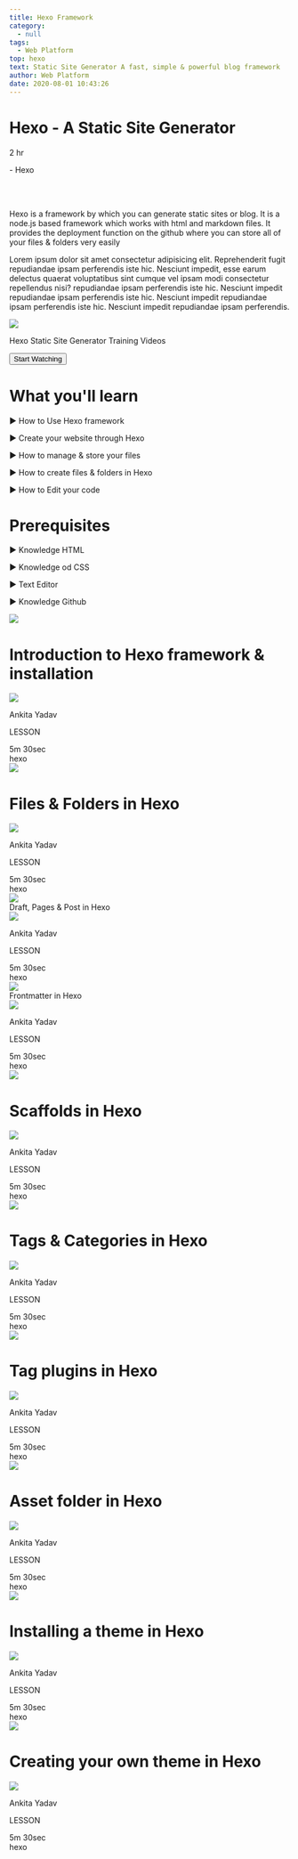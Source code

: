 ```yaml
---
title: Hexo Framework
category:
  - null
tags:
  - Web Platform
top: hexo
text: Static Site Generator A fast, simple & powerful blog framework
author: Web Platform
date: 2020-08-01 10:43:26
---
```

<div class="flex flex-col-reverse px-6 mx-auto text-black md:px-8 md:flex-row">
  <div class="w-full mt-8 md:w-2/3 md:mt-0 ">
    <div class="">
      <div class="flex items-center ">
        <div class="flex items-center justify-center w-10 h-10 ml-2 text-center bg-blue-600 rounded-full ">
          <i class="ml-1 text-white text-cenetr fa fa-play" aria-hidden="true"></i>
        </div>
        <h1 class="ml-4 text-center text-black">Hexo - A Static Site Generator </h1>
      </div>
      <div class="flex mt-4">
        <p class="flex items-center">
         <i class="mx-2 fa fa-clock-o" aria-hidden="true"></i>
         <p class="text-md">2 hr</p>
        </p>
        <p class="ml-2">- Hexo</p>
      </div>
    </div> 
    <p class="mt-4 ml-2 font-light tracking-wide"> 
      Hexo is a framework by which you can generate static sites or blog.
      It is a node.js based framework which works with html and markdown files. 
      It provides the deployment function on the github where you can store all 
      of your files & folders very easily
    </p>
    <p class="mt-4 ml-2 font-light tracking-wide">
      Lorem ipsum dolor sit amet consectetur adipisicing elit. Reprehenderit fugit repudiandae ipsam perferendis iste hic. Nesciunt impedit, esse earum delectus quaerat voluptatibus sint cumque vel ipsam modi consectetur repellendus nisi? repudiandae ipsam perferendis iste hic. Nesciunt impedit repudiandae ipsam perferendis iste hic. Nesciunt impedit repudiandae ipsam perferendis iste hic. Nesciunt impedit repudiandae ipsam perferendis. 
    </p>
  </div>
  <div class="flex justify-center w-full mt-4 text-black md:w-1/3 md:mt-0 ">
     <div class="justify-center w-full ">
        <div class="flex justify-center">
          <div class="flex justify-center w-56 h-56 text-white rounded-full ">
            <img src="/images/2020/08/24/hexo.png">
          </div>
        </div>
        <div class="flex justify-center">
          <p class="w-2/3 mt-8 text-center text-black text-md">Hexo Static Site Generator Training Videos</p>
        </div>
        <a class="flex justify-center" href="#">
          <button class="px-8 py-2 mt-12 font-medium text-white bg-blue-600 rounded-lg text-md">Start Watching </button>
        </a>
      </div>
  </div>
</div>
<div class="flex flex-col block w-full px-8 mx-auto md:px-10 sm:flex-row">
  <div class="mt-8 md:mt-0 md:w-1/3 block__learn ">
     <h1 class="mb-3 text-xl font-semibold text-black block__learn__header">What you'll learn</h1>
     <div class="block__learn__item ">
       <p class="py-2 text-lg font-normal text-gray-900 block__learn__item__text"><span class="text-gray-700">▶︎</span> How to Use Hexo framework</p>
       <p class="py-2 text-lg font-normal text-gray-900 block__learn__item__text"><span class="text-gray-700">▶︎</span> Create your website through Hexo</p>
       <p class="py-2 text-lg font-normal text-gray-900 block__learn__item__text"><span class="text-gray-700">▶︎</span> How to manage & store your files </p>
       <p class="py-2 text-lg font-normal text-gray-900 block__learn__item__text"><span class="text-gray-700">▶︎</span> How to create files & folders in Hexo</p>
       <p class="py-2 text-lg font-normal text-gray-900 block__learn__item__text"><span class="text-gray-700">▶︎</span> How to Edit your code</p>
     </div>
  </div>
  <div class="mt-8 md:mt-0 sm:px-6 md:px-8 block__prerequisite">
     <h1 class="mb-3 text-xl font-semibold text-black block__prerequisite__header">Prerequisites</h1>
     <div class="block__prerequisite__item ">
       <p class="py-2 text-lg font-normal text-gray-900 block__prerequisite__item__text"><span class="text-gray-700">▶︎</span> Knowledge HTML</p>
       <p class="py-2 text-lg font-normal text-gray-900 block__prerequisite__item__text"><span class="text-gray-700">▶︎</span> Knowledge od CSS</p>
       <p class="py-2 text-lg font-normal text-gray-900 block__prerequisite__item__text"><span class="text-gray-700">▶︎</span> Text Editor </p>
       <p class="py-2 text-lg font-normal text-gray-900 block__prerequisite__item__text"><span class="text-gray-700">▶︎</span> Knowledge Github</p>
       <p class="py-2 text-lg font-normal text-gray-900 block__prerequisite__item__text"><span class="text-gray-700"></span> </p>
     </div>
  </div>
</div>

<div class="flex justify-start w-11/12 px-2 mx-auto mt-12 lg:w-full lg:px-10 ">
  <div class="w-full">
   <div class="flex items-center px-8 border shadow-md">
     <div class="flex py-6 bg-white md:w-2/3 ">
       <div class="flex items-center justify-start mr-6 ">
         <img class="flex-1 object-cover w-10 h-10" src="/images/2020/08/24/hexo.png">
       </div>
       <div class="w-full px-2">
          <h1 class="text-xl font-semibold ">Introduction to Hexo framework & installation</h1>
          <div class="flex mt-4">
            <img class="object-cover w-6 h-6 rounded-full" src="/images/2020/08/24/Ankita.jpeg">
            <p class="ml-3 text-sm font-light text-center text-gray-700 ">Ankita Yadav</p>
            <p class="self-center ml-4 text-xs font-light text-center text-gray-700 text-end">LESSON</p>
          </div>
       </div>
     </div>
     <div class="flex items-center justify-end hidden md:w-1/3 sm:flex">
        <div class="px-2 mt-3">
          <div class="py-2 text-sm font-normal text-gray-700 "><span><i class="mr-1 text-gray-600 fa-lg fa fa-clock-o" aria-hidden="true"></i></span> 5m  30sec</div>
          <div class="py-2 text-xs font-normal text-gray-700 "><span><i class="mr-2 text-gray-600 fa-lg fa fa-tag" aria-hidden="true"></i></span> hexo</div>
        </div>
     </div>
   </div>

   <div class="flex justify-between px-8 mt-1 border shadow-md">
     <div class="flex py-4 bg-white ">
       <div class="flex items-center justify-start mr-5">
         <img class="flex-1 object-cover w-10 h-10 " src="/images/2020/08/24/hexo.png">
       </div>
       <div class="px-2">
          <h1 class="text-xl font-semibold">Files & Folders in Hexo </h1>
          <div class="flex mt-4">
            <img class="object-cover w-6 h-6 rounded-full" src="/images/2020/08/24/Ankita.jpeg">
            <p class="ml-3 text-sm font-light text-center text-gray-700 ">Ankita Yadav</p>
            <p class="self-center ml-4 text-xs font-light text-center text-gray-700 text-end">LESSON</p>
          </div>
       </div>
     </div>
     <div class="flex items-center hidden sm:flex ">
        <div class="px-2 mt-3">
          <div class="py-2 text-sm font-normal text-gray-700 "><span><i class="mr-1 text-gray-600 fa-lg fa fa-clock-o" aria-hidden="true"></i></span> 5m  30sec</div>
          <div class="py-2 text-xs font-normal text-gray-700 "><span><i class="mr-2 text-gray-600 fa-lg fa fa-tag" aria-hidden="true"></i></span> hexo</div>
        </div>
     </div>
   </div>
   <div class="flex justify-between px-8 mt-1 border shadow-md">
     <div class="flex py-4 bg-white ">
       <div class="flex items-center justify-start mr-5">
         <img class="object-cover w-10 h-10 " src="/images/2020/08/24/hexo.png">
       </div>
       <div class="px-2>
          <h1 class="text-xl font-semibold">Draft, Pages & Post in Hexo</h1>
          <div class="flex mt-4">
            <img class="object-cover w-6 h-6 rounded-full" src="/images/2020/08/24/Ankita.jpeg">
            <p class="ml-3 text-sm font-light text-center text-gray-700 ">Ankita Yadav</p>
            <p class="self-center ml-4 text-xs font-light text-center text-gray-700 text-end">LESSON</p>
          </div>
       </div>
     </div>
     <div class="flex items-center justify-end hidden sm:flex">
        <div class="px-2 mt-3">
          <div class="py-2 text-sm font-normal text-gray-700 "><span><i class="mr-1 text-gray-600 fa-lg fa fa-clock-o" aria-hidden="true"></i></span> 5m  30sec</div>
          <div class="py-2 text-xs font-normal text-gray-700 "><span><i class="mr-2 text-gray-600 fa-lg fa fa-tag" aria-hidden="true"></i></span> hexo</div>
        </div>
     </div>
   </div>

   <div class="flex justify-between px-8 mt-1 border shadow-md">
     <div class="flex py-4 bg-white ">
       <div class="flex items-center justify-start mr-5">
         <img class="object-cover w-10 h-10 " src="/images/2020/08/24/hexo.png">
       </div>
       <div class="px-2>
          <h1 class="text-xl font-semibold">Frontmatter in Hexo</h1>
          <div class="flex mt-4">
            <img class="object-cover w-6 h-6 rounded-full" src="/images/2020/08/24/Ankita.jpeg">
            <p class="ml-3 text-sm font-light text-center text-gray-700 ">Ankita Yadav</p>
            <p class="self-center ml-4 text-xs font-light text-center text-gray-700 text-end">LESSON</p>
          </div>
       </div>
     </div>
     <div class="flex items-center justify-end hidden sm:flex">
        <div class="px-2 mt-3">
          <div class="py-2 text-sm font-normal text-gray-700 "><span><i class="mr-1 text-gray-600 fa-lg fa fa-clock-o" aria-hidden="true"></i></span> 5m  30sec</div>
          <div class="py-2 text-xs font-normal text-gray-700 "><span><i class="mr-2 text-gray-600 fa-lg fa fa-tag" aria-hidden="true"></i></span> hexo</div>
        </div>
     </div>
   </div>
   <div class="flex justify-between px-8 mt-1 border shadow-md">
     <div class="flex py-4 bg-white ">
       <div class="flex items-center justify-start mr-5">
         <img class="object-cover w-10 h-10 " src="/images/2020/08/24/hexo.png">
       </div>
       <div class="px-2">
          <h1 class="text-xl font-semibold">Scaffolds in Hexo</h1>
          <div class="flex mt-4">
            <img class="object-cover w-6 h-6 rounded-full" src="/images/2020/08/24/Ankita.jpeg">
            <p class="ml-3 text-sm font-light text-center text-gray-700 ">Ankita Yadav</p>
            <p class="self-center ml-4 text-xs font-light text-center text-gray-700 text-end">LESSON</p>
          </div>
       </div>
     </div>
     <div class="flex items-center justify-end hidden sm:flex">
        <div class="px-2 mt-3">
          <div class="py-2 text-sm font-normal text-gray-700 "><span><i class="mr-1 text-gray-600 fa-lg fa fa-clock-o" aria-hidden="true"></i></span> 5m  30sec</div>
          <div class="py-2 text-xs font-normal text-gray-700 "><span><i class="mr-2 text-gray-600 fa-lg fa fa-tag" aria-hidden="true"></i></span> hexo</div>
        </div>
     </div>
   </div>
   <div class="flex justify-between px-8 mt-1 border shadow-md">
     <div class="flex py-4 bg-white ">
       <div class="flex items-center justify-start mr-5">
         <img class="object-cover w-10 h-10 " src="/images/2020/08/24/hexo.png">
       </div>
       <div class="px-2">
          <h1 class="text-xl font-semibold" >Tags & Categories in Hexo</h1>
          <div class="flex mt-4">
            <img class="object-cover w-6 h-6 rounded-full" src="/images/2020/08/24/Ankita.jpeg">
            <p class="ml-3 text-sm font-light text-center text-gray-700 ">Ankita Yadav</p>
            <p class="self-center ml-4 text-xs font-light text-center text-gray-700 text-end">LESSON</p>
          </div>
       </div>
     </div>
     <div class="flex items-center justify-end hidden sm:flex">
        <div class="px-2 mt-3">
          <div class="py-2 text-sm font-normal text-gray-700 "><span><i class="mr-1 text-gray-600 fa-lg fa fa-clock-o" aria-hidden="true"></i></span> 5m  30sec</div>
          <div class="py-2 text-xs font-normal text-gray-700 "><span><i class="mr-2 text-gray-600 fa-lg fa fa-tag" aria-hidden="true"></i></span> hexo</div>
        </div>
     </div>
   </div>
   <div class="flex justify-between px-8 mt-1 border shadow-md">
     <div class="flex py-4 bg-white ">
       <div class="flex items-center justify-start mr-5">
         <img class="object-cover w-10 h-10 " src="/images/2020/08/24/hexo.png">
       </div>
       <div class="px-2">
          <h1 class="text-xl font-semibold">Tag plugins in Hexo</h1>
          <div class="flex mt-4">
            <img class="object-cover w-6 h-6 rounded-full" src="/images/2020/08/24/Ankita.jpeg">
            <p class="ml-3 text-sm font-light text-center text-gray-700 ">Ankita Yadav</p>
            <p class="self-center ml-4 text-xs font-light text-center text-gray-700 text-end">LESSON</p>
          </div>
       </div>
     </div>
     <div class="flex items-center justify-end hidden sm:flex">
        <div class="px-2 mt-3">
          <div class="py-2 text-sm font-normal text-gray-700 "><span><i class="mr-1 text-gray-600 fa-lg fa fa-clock-o" aria-hidden="true"></i></span> 5m  30sec</div>
          <div class="py-2 text-xs font-normal text-gray-700 "><span><i class="mr-2 text-gray-600 fa-lg fa fa-tag" aria-hidden="true"></i></span> hexo</div>
        </div>
     </div>
   </div>
   <div class="flex justify-between px-8 mt-1 border shadow-md">
     <div class="flex py-4 bg-white ">
       <div class="flex items-center justify-start mr-5">
         <img class="object-cover w-10 h-10 " src="/images/2020/08/24/hexo.png">
       </div>
       <div class="px-2">
          <h1 class="text-xl font-semibold">Asset folder in Hexo</h1>
          <div class="flex mt-4">
            <img class="object-cover w-6 h-6 rounded-full" src="/images/2020/08/24/Ankita.jpeg">
            <p class="ml-3 text-sm font-light text-center text-gray-700 ">Ankita Yadav</p>
            <p class="self-center ml-4 text-xs font-light text-center text-gray-700 text-end">LESSON</p>
          </div>
       </div>
     </div>
     <div class="flex items-center justify-end hidden sm:flex">
        <div class="px-2 mt-3">
          <div class="py-2 text-sm font-normal text-gray-700 "><span><i class="mr-1 text-gray-600 fa-lg fa fa-clock-o" aria-hidden="true"></i></span> 5m  30sec</div>
          <div class="py-2 text-xs font-normal text-gray-700 "><span><i class="mr-2 text-gray-600 fa-lg fa fa-tag" aria-hidden="true"></i></span> hexo</div>
        </div>
     </div>
   </div>
   <div class="flex justify-between px-8 mt-1 border shadow-md">
     <div class="flex py-4 bg-white ">
       <div class="flex items-center justify-start mr-5">
         <img class="object-cover w-10 h-10 " src="/images/2020/08/24/hexo.png">
       </div>
       <div class="px-2">
          <h1 class="text-xl font-semibold">Installing a theme in Hexo</h1>
          <div class="flex mt-4">
            <img class="object-cover w-6 h-6 rounded-full" src="/images/2020/08/24/Ankita.jpeg">
            <p class="ml-3 text-sm font-light text-center text-gray-700 ">Ankita Yadav</p>
            <p class="self-center ml-4 text-xs font-light text-center text-gray-700 text-end">LESSON</p>
          </div>
       </div>
     </div>
     <div class="flex items-center justify-end hidden sm:flex">
        <div class="px-2 mt-3">
          <div class="py-2 text-sm font-normal text-gray-700 "><span><i class="mr-1 text-gray-600 fa-lg fa fa-clock-o" aria-hidden="true"></i></span> 5m  30sec</div>
          <div class="py-2 text-xs font-normal text-gray-700 "><span><i class="mr-2 text-gray-600 fa-lg fa fa-tag" aria-hidden="true"></i></span> hexo</div>
        </div>
     </div>
   </div>
   <div class="flex justify-between px-8 mt-1 border shadow-md">
     <div class="flex py-4 bg-white ">
       <div class="flex items-center justify-start mr-5">
         <img class="object-cover w-10 h-10 " src="/images/2020/08/24/hexo.png">
       </div>
       <div class="px-2">
          <h1 class="text-xl font-semibold">Creating your own theme in Hexo</h1>
          <div class="flex mt-4">
            <img class="object-cover w-6 h-6 rounded-full" src="/images/2020/08/24/Ankita.jpeg">
            <p class="ml-3 text-sm font-light text-center text-gray-700 ">Ankita Yadav</p>
            <p class="self-center ml-4 text-xs font-light text-center text-gray-700 text-end">LESSON</p>
          </div>
       </div>
     </div>
     <div class="flex items-center justify-end hidden sm:flex">
        <div class="px-2 mt-3">
          <div class="py-2 text-sm font-normal text-gray-700 "><span><i class="mr-1 text-gray-600 fa-lg fa fa-clock-o" aria-hidden="true"></i></span> 5m  30sec</div>
          <div class="py-2 text-xs font-normal text-gray-700 "><span><i class="mr-2 text-gray-600 fa-lg fa fa-tag" aria-hidden="true"></i></span> hexo</div>
        </div>
     </div>
   </div>
 </div>
</div>

